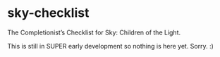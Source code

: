 # sky-checklist
The Completionist’s Checklist for Sky: Children of the Light. 

This is still in SUPER early development so nothing is here yet. Sorry. :)
